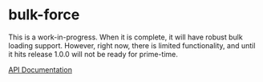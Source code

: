 # bulk-force
This is a work-in-progress. When it is complete, it will have robust bulk loading support. However, right now, there is limited functionality, and until it hits release 1.0.0 will not be ready for prime-time.

[API Documentation](https://rollerb.github.io/bulk-force)
